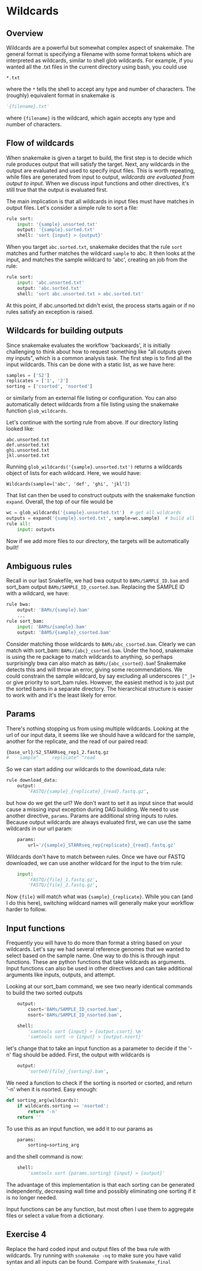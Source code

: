 # Wildcards

## Overview
Wildcards are a powerful but somewhat complex aspect of snakemake.  The general
format is specifying a filename with some format tokens which are interpreted
as wildcards, similar to shell glob wildcards.  For example, if you wanted all the
.txt files in the current directory using bash, you could use
```shell
*.txt
```
where the `*` tells the shell to accept any type and number of characters.
The (roughly) equivalent format in snakemake is
```python
'{filename}.txt'
```
where `{filename}` is the wildcard, which again accepts any type and number
of characters.

## Flow of wildcards
When snakemake is given a target to build, the first step is to decide which
rule produces output that will satisfy the target.  Next, any wildcards in the
output are evaluated and used to specify input files.  This is worth repeating,
while files are generated from input to output, *wildcards are evaluated from
output to input*.  When we discuss input functions and other directives, it's
still true that the output is evaluated first.

The main implication is that all wildcards in input files must have matches
in output files.  Let's consider a simple rule to sort a file:
```python
rule sort:
    input: '{sample}.unsorted.txt'
    output: '{sample}.sorted.txt'
    shell: 'sort {input} > {output}'
```

When you target `abc.sorted.txt`, snakemake decides that the rule `sort` matches
and further matches the wildcard `sample` to abc.  It then looks at the input,
and matches the sample wildcard to 'abc', creating an job from the rule:

```python
rule sort:
    input: 'abc.unsorted.txt'
    output: 'abc.sorted.txt'
    shell: 'sort abc.unsorted.txt > abc.sorted.txt'
```
At this point, if abc.unsorted.txt didn't exist, the process starts again
or if no rules satisfy an exception is raised.

## Wildcards for building outputs
Since snakemake evaluates the workflow 'backwards', it is initially challenging
to think about how to request something like "all outputs given my inputs",
which is a common analysis task.  The first step is to find all the input
wildcards.  This can be done with a static list, as we have here:
```python
samples = ['S2']
replicates = ['1', '2']
sorting = ['csorted', 'nsorted']
```
or similarly from an external file listing or configuration.  You can also
automatically detect wildcards from a file listing using the snakemake function
`glob_wildcards`.

Let's continue with the sorting rule from above.  If our directory listing
looked like:
```shell
abc.unsorted.txt
def.unsorted.txt
ghi.unsorted.txt
jkl.unsorted.txt
```
Running `glob_wildcards('{sample}.unsorted.txt')` returns a wildcards object
of lists for each wildcard.  Here, we would have:
```
Wildcards(sample=['abc', 'def', 'ghi', 'jkl'])
```
That list can then be used to construct outputs with the snakemake function
`expand`.  Overall, the top of our file would be
```python
wc = glob_wildcards('{sample}.unsorted.txt')  # get all wildcards
outputs = expand('{sample}.sorted.txt', sample=wc.sample)  # build all outputs
rule all:
    input: outputs
```
Now if we add more files to our directory, the targets will be automatically
built!

## Ambiguous rules
Recall in our last Snakefile, we had bwa output to `BAMs/SAMPLE_ID.bam` and
sort\_bam output `BAMs/SAMPLE_ID_csorted.bam`.  Replacing the SAMPLE ID with
a wildcard, we have:
```python
rule bwa:
    output: 'BAMs/{sample}.bam'
    ...
rule sort_bam:
    input: 'BAMs/{sample}.bam'
    output: 'BAMS/{sample}_csorted.bam'
```
Consider matching those wildcards to `BAMs/abc_csorted.bam`.  Clearly
we can match with sort\_bam: `BAMs/{abc}_csorted.bam`.  Under the hood, snakemake
is using the re package to match wildcards to anything, so perhaps surprisingly
bwa can also match as `BAMs/{abc_csorted}.bam`!  Snakemake detects this and
will throw an error, giving some recommendations.  We could constrain the
sample wildcard, by say excluding all underscores `[^_]+` or give priority to
sort\_bam rules.  However, the easiest method is to just put the sorted bams
in a separate directory.  The hierarchical structure is easier to work with and
it's the least likely for error.

## Params
There's nothing stopping us from using multiple wildcards. Looking
at the url of our input data, it seems like we should have a wildcard for
the sample, another for the replicate, and the read of our paired read:
```python
{base_url}/S2_STARRseq_rep1_2.fastq.gz
#    sample^     replicate^ ^read
```
So we can start adding our wildcards to the download\_data rule:
```python
rule download_data:
    output:
        'FASTQ/{sample}_{replicate}_{read}.fastq.gz',
```
but how do we get the url?  We don't want to set it as input since that would
cause a missing input exception during DAG building.  We need to use another
directive, `params`.  Params are additional string inputs to rules.  Because
output wildcards are always evaluated first, we can use the same wildcards
in our url param:
```python
    params:
        url='/{sample}_STARRseq_rep{replicate}_{read}.fastq.gz'
```
Wildcards don't have to match between rules.  Once we have our FASTQ downloaded,
we can use another wildcard for the input to the trim rule:
```python
    input:
        'FASTQ/{file}_1.fastq.gz',
        'FASTQ/{file}_2.fastq.gz',
```
Now `{file}` will match what was `{sample}_{replicate}`.  While you can (and I
do this here), switching wildcard names will generally make your workflow
harder to follow.

## Input functions
Frequently you will have to do more than format a string based on your wildcards.
Let's say we had several reference genomes that we wanted to select based on
the sample name.  One way to do this is through input functions.  These are
python functions that take wildcards as arguments.  Input functions can also
be used in other directives and can take additional arguments like inputs,
outputs, and attempt.  

Looking at our sort\_bam command, we see two nearly identical commands to build
the two sorted outputs
```python
    output:
        csort='BAMs/SAMPLE_ID_csorted.bam',
        nsort='BAMs/SAMPLE_ID_nsorted.bam',

    shell:
        'samtools sort {input} > {output.csort} \n'
        'samtools sort -n {input} > {output.nsort}'
```
let's change that to take an input function as a parameter to decide if the
'-n' flag should be added.  First, the output with wildcards is
```python
    output:
        'sorted/{file}_{sorting}.bam',
```
We need a function to check if the sorting is nsorted or csorted, and return
'-n' when it is nsorted.  Easy enough:
```python
def sorting_arg(wildcards):
    if wildcards.sorting == 'nsorted':
        return '-n'
    return ''
```
To use this as an input function, we add it to our params as
```python
    params:
        sorting=sorting_arg
```
and the shell command is now:
```python
    shell:
        'samtools sort {params.sorting} {input} > {output}'
```
The advantage of this implementation is that each sorting can be generated
independently, decreasing wall time and possibly eliminating one sorting
if it is no longer needed.

Input functions can be any function, but most often I use them to aggregate
files or select a value from a dictionary.

## Exercise 4
Replace the hard coded input and output files of the bwa rule with wildcards.
Try running with `snakemake -nq` to make sure you have valid syntax and all
inputs can be found.  Compare with `Snakemake_final`
